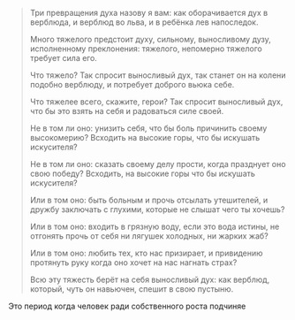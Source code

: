 > Три превращения духа назову я вам: как оборачивается дух в верблюда, и верблюд во льва, и в ребёнка лев напоследок. 
> 
> Много тяжелого предстоит духу, сильному, выносливому дузу, исполненному преклонения: тяжелого, непомерно тяжелого требует сила его.
> 
>Что тяжело? Так спросит выносливый дух, так станет он на колени подобно верблюду, и потребует доброго вьюка себе.
>
>Что тяжелее всего, скажите, герои? Так спросит выносливый дух, что бы это взять на себя и радоваться силе своей.
>
>Не в том ли оно: унизить себя, что бы боль причинить своему высокомерию? Всходить на высокие горы, что бы искушать искусителя?
>
>Не в том ли оно: сказать своему делу прости, когда празднует оно свою победу? Всходить, на высокие горы что бы искушать искусителя?
>
>Или в том оно: быть больным и прочь отсылать утешителей, и дружбу заключать с глухими, которые не слышат чего ты хочешь?
>
>Или в том оно: входить в грязную воду, если это вода истины,  не отгонять прочь от себя ни лягушек холодных, ни жарких жаб?
>
>Или в том оно: любить тех, кто нас призирает, и привидению протянуть руку когда оно хочет на нас нагнать страх?
>
>Всю эту тяжесть берёт на себя выносливый дух: как верблюд, который, чуть он навьючен, спешит в свою пустыню.
>

Это период когда человек ради собственного роста подчиняе